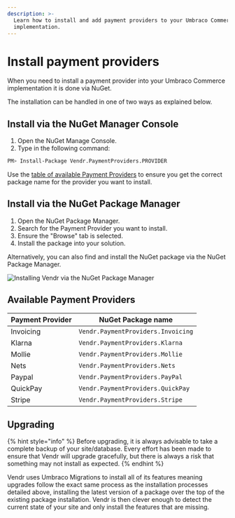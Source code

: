 ```yaml
---
description: >-
  Learn how to install and add payment providers to your Umbraco Commerce
  implementation.
---
```


# Install payment providers

When you need to install a payment provider into your Umbraco Commerce implementation it is done via NuGet.

The installation can be handled in one of two ways as explained below.

## Install via the NuGet Manager Console

1. Open the NuGet Manage Console.
2. Type in the following command:

```bash
PM> Install-Package Vendr.PaymentProviders.PROVIDER
```

Use the [table of available Payment Providers](install-payment-providers.md#available-payment-providers) to ensure you get the correct package name for the provider you want to install.

## Install via the NuGet Package Manager

1. Open the NuGet Package Manager.
2. Search for the Payment Provider you want to install.
3. Ensure the "Browse" tab is selected.
4. Install the package into your solution.

Alternatively, you can also find and install the NuGet package via the NuGet Package Manager.

![Installing Vendr via the NuGet Package Manager](../media/nuget\_package\_manager\_gui.png)

## Available Payment Providers

| Payment Provider | NuGet Package name                 |
| ---------------- | ---------------------------------- |
| Invoicing        | `Vendr.PaymentProviders.Invoicing` |
| Klarna           | `Vendr.PaymentProviders.Klarna`    |
| Mollie           | `Vendr.PaymentProviders.Mollie`    |
| Nets             | `Vendr.PaymentProviders.Nets`      |
| Paypal           | `Vendr.PaymentProviders.PayPal`    |
| QuickPay         | `Vendr.PaymentProviders.QuickPay`  |
| Stripe           | `Vendr.PaymentProviders.Stripe`    |

## Upgrading

{% hint style="info" %}
Before upgrading, it is always advisable to take a complete backup of your site/database. Every effort has been made to ensure that Vendr will upgrade gracefully, but there is always a risk that something may not install as expected.
{% endhint %}

Vendr uses Umbraco Migrations to install all of its features meaning upgrades follow the exact same process as the installation processes detailed above, installing the latest version of a package over the top of the existing package installation. Vendr is then clever enough to detect the current state of your site and only install the features that are missing.
